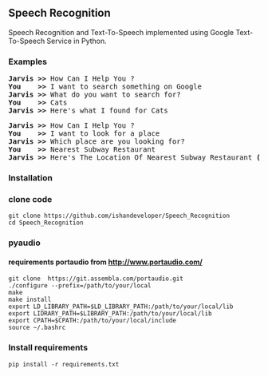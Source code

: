 ## Speech Recognition
Speech Recognition and Text-To-Speech implemented using Google Text-To-Speech Service in Python.

### Examples
<pre><b>Jarvis >></b> How Can I Help You ?<br><b>You    >></b> I want to search something on Google<br><b>Jarvis >></b> What do you want to search for?<br><b>You    >></b> Cats<br><b>Jarvis >></b> Here's what I found for Cats</pre>

<pre><b>Jarvis >></b> How Can I Help You ?<br><b>You    >></b> I want to look for a place<br><b>Jarvis >></b> Which place are you looking for?<br><b>You    >></b> Nearest Subway Restaurant<br><b>Jarvis >></b> Here's The Location Of Nearest Subway Restaurant <b>(opens Google Maps)</b></pre>

### Installation
### clone code
```
git clone https://github.com/ishandeveloper/Speech_Recognition
cd Speech_Recognition
```

### pyaudio
#### requirements portaudio from http://www.portaudio.com/
```
git clone  https://git.assembla.com/portaudio.git
./configure --prefix=/path/to/your/local
make
make install
export LD_LIBRARY_PATH=$LD_LIBRARY_PATH:/path/to/your/local/lib
export LIDRARY_PATH=$LIBRARY_PATH:/path/to/your/local/lib
export CPATH=$CPATH:/path/to/your/local/include
source ~/.bashrc
```
### Install requirements

```
pip install -r requirements.txt
```
